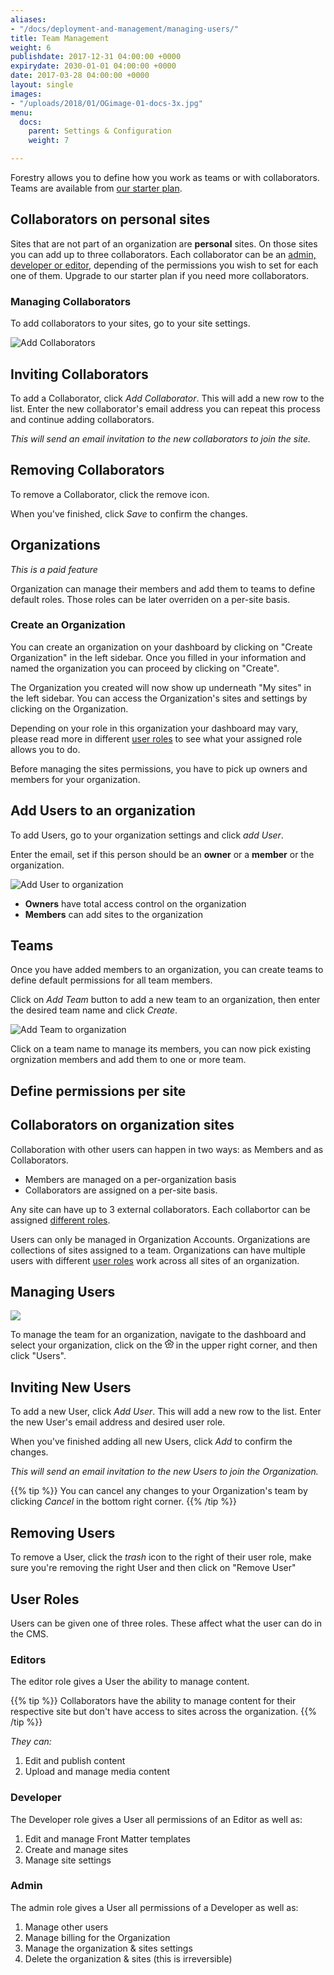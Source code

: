 ```yaml
---
aliases:
- "/docs/deployment-and-management/managing-users/"
title: Team Management
weight: 6
publishdate: 2017-12-31 04:00:00 +0000
expirydate: 2030-01-01 04:00:00 +0000
date: 2017-03-28 04:00:00 +0000
layout: single
images:
- "/uploads/2018/01/OGimage-01-docs-3x.jpg"
menu:
  docs:
    parent: Settings & Configuration
    weight: 7

---
```


Forestry allows you to define how you work as teams or with collaborators. Teams are available from [our starter plan](/pricing).

## Collaborators on personal sites

Sites that are not part of an organization are **personal** sites. On those sites you can add up to three collaborators. Each collaborator can be an [admin, developer or editor]((#user-roles)), depending of the permissions you wish to set for each one of them. Upgrade to our starter plan if you need more collaborators.

### Managing Collaborators

To add collaborators to your sites, go to your site settings.

![Add Collaborators](/uploads/2019/05/add-collaborator-free-plan.png)

## Inviting Collaborators

To add a Collaborator, click _Add Collaborator_. This will add a new row to the list. Enter the new collaborator's email address you can repeat this process and continue adding collaborators.

_This will send an email invitation to the new collaborators to join the site._

## Removing Collaborators

To remove a Collaborator, click the remove icon.

When you've finished, click _Save_ to confirm the changes.

## Organizations

*This is a paid feature*

Organization can manage their members and add them to teams to define default roles. Those roles can be later overriden on a per-site basis.

### Create an Organization

You can create an organization on your dashboard by clicking on "Create Organization" in the left sidebar.
Once you filled in your information and named the organization you can proceed by clicking on "Create".

The Organization you created will now show up underneath "My sites" in the left sidebar. You can access the Organization's sites and settings by clicking on the Organization.

Depending on your role in this organization your dashboard may vary, please read more in different [user roles](/docs/settings/team-management/#user-roles) to see what your assigned role allows you to do.

Before managing the sites permissions, you have to pick up owners and members for your organization.

## Add Users to an organization

To add Users, go to your organization settings and click _add User_.

Enter the email, set if this person should be an **owner** or a **member** or the organization.

![Add User to organization](/uploads/2019/05/add-user-to-org.png)

- **Owners** have total access control on the organization
- **Members** can add sites to the organization

## Teams

Once you have added members to an organization, you can create teams to define default permissions for all team members.

Click on _Add Team_ button to add a new team to an organization, then enter the desired team name and click _Create_.

![Add Team to organization](/uploads/2019/05/add-team.png)


Click on a team name to manage its members, you can now pick existing orgnization members and add them to one or more team.


## Define permissions per site

## Collaborators on organization sites

Collaboration with other users can happen in two ways: as Members and as Collaborators.

 - Members are managed on a per-organization basis
 - Collaborators are assigned on a per-site basis.

Any site can have up to 3 external collaborators. Each collabortor can be assigned [different roles](#user-roles).

Users can only be managed in Organization Accounts. Organizations are collections of sites assigned to a team. Organizations can have multiple users with different [user roles](#user-roles) work across all sites of an organization.

## Managing Users

![](/uploads/2018/03/team-management-settings.png)

To manage the team for an organization, navigate to the dashboard and select your organization, click on the <svg xmlns="http://www.w3.org/2000/svg" width="14" height="14" viewBox="0 0 24 24"><g fill="none" fill-rule="evenodd" stroke="currentcolor" stroke-width="2"><path d="M7.75 22.149L12 19.48l4.25 2.669a11.029 11.029 0 0 0 4.088-2.973l-1.224-4.865 3.85-3.216a10.933 10.933 0 0 0-1.561-4.807l-5.006-.34-1.87-4.656A11.032 11.032 0 0 0 12 1c-.87 0-1.715.1-2.527.292l-1.87 4.657-5.006.339a10.933 10.933 0 0 0-1.56 4.807l3.85 3.216-1.225 4.865a11.029 11.029 0 0 0 4.087 2.973z"></path><circle cx="12" cy="12" r="3"></circle></g></svg> in the upper right corner, and then click "Users".

## Inviting New Users

To add a new User, click _Add User_. This will add a new row to the list. Enter the new User's email address and desired user role.

When you've finished adding all new Users, click _Add_ to confirm the changes.

_This will send an email invitation to the new Users to join the Organization._

{{% tip %}}
You can cancel any changes to your Organization's team by clicking _Cancel_ in the bottom right corner.
{{% /tip %}}

## Removing Users

To remove a User, click the _trash_ icon to the right of their user role, make sure you're removing the right User and then click on "Remove User"

## User Roles

Users can be given one of three roles.
These affect what the user can do in the CMS.

### Editors

The editor role gives a User the ability to manage content.

{{% tip %}}
Collaborators have the ability to manage content for their respective site but don't have access to sites across the organization.
{{% /tip %}}

*They can:*

1. Edit and publish content
2. Upload and manage media content

### Developer

The Developer role gives a User all permissions of an Editor as well as:

1. Edit and manage Front Matter templates
2. Create and manage sites
3. Manage site settings

### Admin

The admin role gives a User all permissions of a Developer as well as:

1. Manage other users
2. Manage billing for the Organization
3. Manage the organization & sites settings
4. Delete the organization & sites (this is irreversible)

